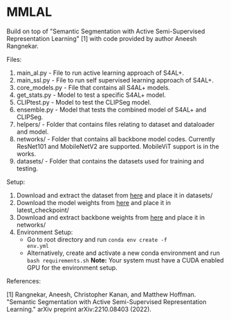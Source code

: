 # MMLAL
Build on top of "Semantic Segmentation with Active Semi-Supervised Representation Learning" [1] with code provided by author Aneesh Rangnekar.

Files:
1. main_al.py - File to run active learning approach of S4AL+.
2. main_ssl.py - File to run self supervised learning approach of S4AL+.
3. core_models.py - File that contains all S4AL+ models.
4. get_stats.py - Model to test a specific S4AL+ model.
5. CLIPtest.py - Model to test the CLIPSeg model.
6. ensemble.py - Model that tests the combined model of S4AL+ and CLIPSeg.
7. helpers/ - Folder that contains files relating to dataset and dataloader and model.
8. networks/ - Folder that contains all backbone model codes. Currently ResNet101 and MobileNetV2 are supported. MobileViT support is in the works.
9. datasets/ - Folder that contains the datasets used for training and testing.

Setup:
1. Download and extract the dataset from [here](https://drive.google.com/file/d/1_UpN0msa-D999lO40l0LPOKC5M877dU2/view?usp=sharing) and place it in datasets/
2. Download the model weights from [here](https://drive.google.com/file/d/1HDdLmFknOVJ4nxFfUrzf6S35dpVJOIfN/view?usp=sharing) and place it in latest_checkpoint/
3. Download and extract backbone weights from [here](https://drive.google.com/file/d/1P_x1r2afsr7L0bkwBOrTiNpl9JXdpDAw/view?usp=sharing) and place it in networks/
4. Environment Setup:
    - Go to root directory and run <code>conda env create -f env.yml</code>
    - Alternatively, create and activate a new conda environment and run <code>bash requirements.sh</code>
<b>Note:</b> Your system must have a CUDA enabled GPU for the environment setup.

 
References:

[1] Rangnekar, Aneesh, Christopher Kanan, and Matthew Hoffman. "Semantic Segmentation with Active Semi-Supervised Representation Learning." arXiv preprint arXiv:2210.08403 (2022).
